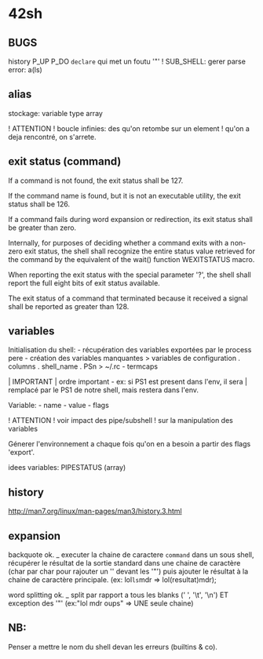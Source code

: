 # 42sh

## BUGS

history P_UP P_DO
`declare` qui met un foutu '"' !
SUB_SHELL: gerer parse error: a(ls)

## alias

stockage: variable type array

! ATTENTION
!	boucle infinies: des qu'on retombe sur un element
!	qu'on a deja rencontré, on s'arrete.

## exit status (command)

If a command is not found, the exit status shall be 127.

If the command name is found, but it is not an executable utility,
the exit status shall be 126.

If a command fails during word expansion or redirection,
its exit status shall be greater than zero.

Internally, for purposes of deciding whether a command exits
with a non-zero exit status, the shell shall recognize
the entire status value retrieved for the command by the
equivalent of the wait() function WEXITSTATUS macro.

When reporting the exit status with the special parameter '?',
the shell shall report the full eight bits of exit status available.

The exit status of a command that terminated because
it received a signal shall be reported as greater than 128.

## variables

Initialisation du shell:
	- récupération des variables exportées par le process pere
	- création des variables manquantes
	  > variables de configuration
	  	. columns
		. shell_name
		. PSn
	  > ~/.rc
	- termcaps

| IMPORTANT
|	ordre important - ex: si PS1 est present dans l'env, il sera
|	remplacé par le PS1 de notre shell, mais restera dans l'env.

Variable:
	- name
	- value
	- flags

! ATTENTION
!	voir impact des pipe/subshell
!	sur la manipulation des variables

Génerer l'environnement a chaque fois qu'on en a
besoin a partir des flags 'export'.

idees variables:
	PIPESTATUS (array)

## history

http://man7.org/linux/man-pages/man3/history.3.html

## expansion

backquote ok.
_ executer la chaine de caractere `command` dans un sous shell, récupérer le résultat de la sortie standard
dans une chaine de caractère (char par char pour rajouter un '\' devant les '"') puis ajouter le résultat
à la chaine de caractère principale. (ex: lol`ls`mdr => lol(resultat)mdr);

word splitting ok.
_ split par rapport a tous les blanks (' ', '\t', '\n') ET exception des '"' (ex:"lol mdr oups" => UNE seule chaine)

## NB:

Penser a mettre le nom du shell devan les erreurs (builtins & co).
